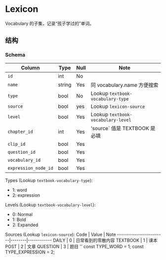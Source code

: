 # Lexicon
Vocabulary 的子集，记录“孩子学过的”单词。

结构
--------------------------------------------------------------------------
### Schema
Column                              | Type      | Null | Note
------------------------------------|-----------|------|-------
`id`                                | int       | No   | 
`name`                              | string    | Yes  | 同 vocabulary.name 方便搜索
`type`                              | bool      | No   | Lookup `textbook-vocabulary-type`
`source`                            | bool      | yes  | Lookup `lexicon-source`
`level`                             | bool      | Yes  | Lookup `textbook-vocabulary-level`
`chapter_id`                        | int       | Yes  | 'source` 值是 TEXTBOOK 是必填
`clip_id`                           | bool      | Yes  | 
`question_id`                       | bool      | Yes  | 
`vocabulary_id`                     | bool      | Yes  | 
`expression_node_id`                | bool      | Yes  | 

Types (Lookup `textbook-vocabulary-type`):
- 1: word
- 2: expression

Levels (Lookup `textbook-vocabulary-level`):
- 0: Normal
- 1: Bold   
- 2: Expanded

Sources (Lookup `lexicon-source`):
Code                    | Value  | Note
------------------------|--------|------------
DAILY                   |   0    | 日常看到的零散内容
TEXTBOOK                |   1    | 课本
POST                    |   2    | 文章
QUESTION                |   3    | 题目
''
    const TYPE_WORD = 1;
    const TYPE_EXPRESSION = 2;
